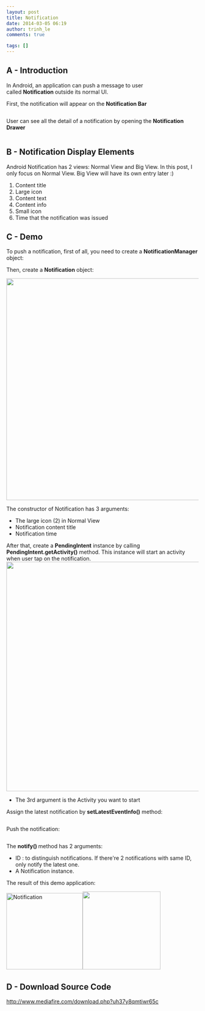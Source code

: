 ```yaml
---
layout: post
title: Notification
date: 2014-03-05 06:19
author: trinh_le
comments: true

tags: []
---
```


<h2>A - Introduction</h2>
In Android, an application can push a message to user called <strong>Notification </strong>outside its normal UI.

First, the notification will appear on the <strong>Notification Bar</strong>

<img class="aligncenter" src="http://developer.android.com/images/ui/notifications/iconic_notification.png" alt="" />

User can see all the detail of a notification by opening the <strong>Notification Drawer</strong>

<img class="aligncenter" src="http://developer.android.com/images/ui/notifications/normal_notification.png" alt="" />

<!--more-->
<h2>B - Notification Display Elements</h2>
Android Notification has 2 views: Normal View and Big View. In this post, I only focus on Normal View. Big View will have its own entry later :)

<img class="aligncenter" src="http://developer.android.com/images/ui/notifications/normal_notification_callouts.png" alt="" />
<ol>
	<li>Content title</li>
	<li>Large icon</li>
	<li>Content text</li>
	<li>Content info</li>
	<li>Small icon</li>
	<li>Time that the notification was issued</li>
</ol>
<h2>C - Demo</h2>
To push a notification, first of all, you need to create a <strong>NotificationManager</strong> object:

<img src="http://i1189.photobucket.com/albums/z427/khanhtrinhspk/Image%20Source%20Code/1-11.png" alt="" />

Then, create a <strong>Notification</strong> object:

<img src="http://i1189.photobucket.com/albums/z427/khanhtrinhspk/Image%20Source%20Code/2-13.png" alt="" width="580" />

The constructor of Notification has 3 arguments:
<ul>
	<li>The large icon (2) in Normal View</li>
	<li>Notification content title</li>
	<li>Notification time</li>
</ul>
After that, create a <strong>PendingIntent</strong> instance by calling <strong>PendingIntent.getActivity()</strong> method. This instance will start an activity when user tap on the notification.

<img src="http://i1189.photobucket.com/albums/z427/khanhtrinhspk/Image%20Source%20Code/3-12.png" alt="" width="600" />

* The 3rd argument is the Activity you want to start

Assign the latest notification by <strong>setLatestEventInfo()</strong> method:

<img src="http://i1189.photobucket.com/albums/z427/khanhtrinhspk/Image%20Source%20Code/4-10.png" alt="" />

Push the notification:

<img class="aligncenter" src="http://i1189.photobucket.com/albums/z427/khanhtrinhspk/Image%20Source%20Code/5-9.png" alt="" />

The <strong>notify() </strong>method has 2 arguments:
<ul>
	<li>ID : to distinguish notifications. If there're 2 notifications with same ID, only notify the latest one.</li>
	<li>A Notification instance.</li>
</ul>
The result of this demo application:

<img class="alignleft" src="http://i1189.photobucket.com/albums/z427/khanhtrinhspk/Image%20Source%20Code/6-8.png" alt="Notification" width="200" /><img class="alignleft" src="http://i1189.photobucket.com/albums/z427/khanhtrinhspk/Image%20Source%20Code/8-6.png" alt="" width="204" />
&nbsp;
<h2>D - Download Source Code</h2>
<a href="http://www.mediafire.com/download.php?uh37y8qmtiwr65c">http://www.mediafire.com/download.php?uh37y8qmtiwr65c</a>

